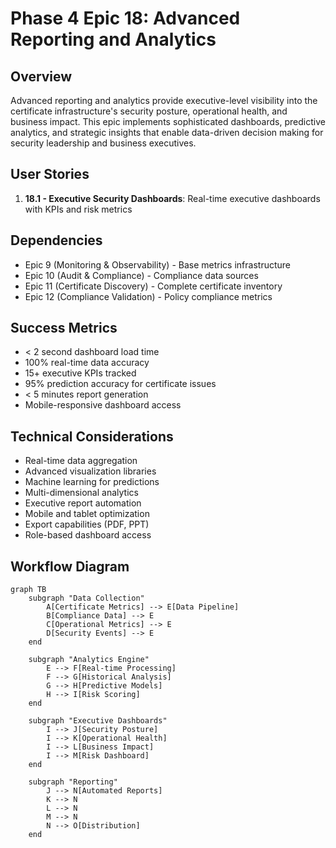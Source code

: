 # Phase 4 Epic 18: Advanced Reporting and Analytics

## Overview
Advanced reporting and analytics provide executive-level visibility into the certificate infrastructure's security posture, operational health, and business impact. This epic implements sophisticated dashboards, predictive analytics, and strategic insights that enable data-driven decision making for security leadership and business executives.

## User Stories
1. **18.1 - Executive Security Dashboards**: Real-time executive dashboards with KPIs and risk metrics

## Dependencies
- Epic 9 (Monitoring & Observability) - Base metrics infrastructure
- Epic 10 (Audit & Compliance) - Compliance data sources
- Epic 11 (Certificate Discovery) - Complete certificate inventory
- Epic 12 (Compliance Validation) - Policy compliance metrics

## Success Metrics
- < 2 second dashboard load time
- 100% real-time data accuracy
- 15+ executive KPIs tracked
- 95% prediction accuracy for certificate issues
- < 5 minutes report generation
- Mobile-responsive dashboard access

## Technical Considerations
- Real-time data aggregation
- Advanced visualization libraries
- Machine learning for predictions
- Multi-dimensional analytics
- Executive report automation
- Mobile and tablet optimization
- Export capabilities (PDF, PPT)
- Role-based dashboard access

## Workflow Diagram

```mermaid
graph TB
    subgraph "Data Collection"
        A[Certificate Metrics] --> E[Data Pipeline]
        B[Compliance Data] --> E
        C[Operational Metrics] --> E
        D[Security Events] --> E
    end
    
    subgraph "Analytics Engine"
        E --> F[Real-time Processing]
        F --> G[Historical Analysis]
        G --> H[Predictive Models]
        H --> I[Risk Scoring]
    end
    
    subgraph "Executive Dashboards"
        I --> J[Security Posture]
        I --> K[Operational Health]
        I --> L[Business Impact]
        I --> M[Risk Dashboard]
    end
    
    subgraph "Reporting"
        J --> N[Automated Reports]
        K --> N
        L --> N
        M --> N
        N --> O[Distribution]
    end
```